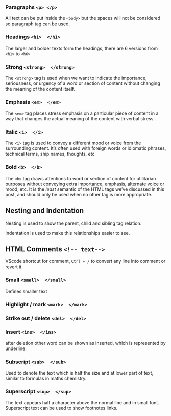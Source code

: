 ### Paragraphs  `<p> </p>`
All text can be put inside the `<body>` but the spaces will not be considered so paragraph tag can be used.

### Headings `<h1>  </h1>`
The larger and bolder texts form the headings, there are 6 versions from `<h1>` to `<h6>`


### Strong `<strong>  </strong>`
The `<strong>` tag is used when we want to indicate the importance, seriousness, or urgency of a word or section of content without changing the meaning of the content itself.

### Emphasis `<em>  </em>`
The `<em>` tag places stress emphasis on a particular piece of content in a way that changes the actual meaning of the content with verbal stress.

### Italic `<i>  </i>`
The `<i>` tag is used to convey a different mood or voice from the surrounding content. It’s often used with foreign words or idiomatic phrases, technical terms, ship names, thoughts, etc

### Bold `<b>  </b>`
The `<b>` tag draws attentions to word or section of content for utilitarian purposes without conveying extra importance, emphasis, alternate voice or mood, etc. It is the _least_ semantic of the HTML tags we’ve discussed in this post, and should only be used when no other tag is more appropriate.

## Nesting and Indentation
Nesting is used to show the parent, child and sibling tag relation.

Indentation is used to make this relationships easier to see.


## HTML Comments `<!-- text-->`
VScode shortcut for comment,  `Ctrl + /` to convert any line into comment or revert it.



### Small `<small>  </small>`
Defines smaller text

### Highlight / mark `<mark>  </mark>`

### Strike out / delete  `<del>  </del>`

### Insert `<ins>  </ins>`
after deletion other word can be shown as inserted, which is represented by underline.

### Subscript `<sub>  </sub>`
Used to denote the text which is half the size and at lower part of text, similar to formulas in maths chemistry.

### Superscript `<sup>  </sup>`
The text appears half a character above the normal line and in small font. Superscript text can be used to show footnotes links.


